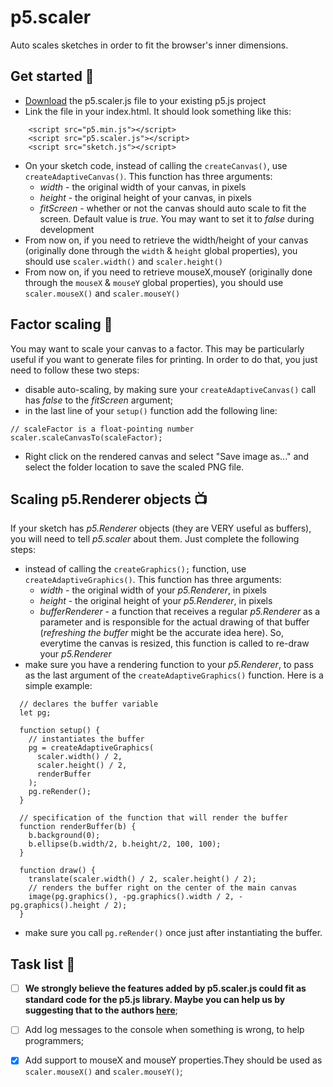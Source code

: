 # p5.scaler
Auto scales sketches in order to fit the browser's inner dimensions.

## Get started :beginner:

- [Download](https://raw.githubusercontent.com/Morfologia-digital/p5.scaler/main/p5.scaler.js) the p5.scaler.js file to your existing p5.js project
- Link the file in your index.html. It should look something like this:
```
    <script src="p5.min.js"></script>
    <script src="p5.scaler.js"></script>
    <script src="sketch.js"></script>
```
- On your sketch code, instead of calling the `createCanvas()`, use `createAdaptiveCanvas()`. This function has three arguments:
  - *width* - the original width of your canvas, in pixels
  - *height* - the original height of your canvas, in pixels
  - *fitScreen* - whether or not the canvas should auto scale to fit the screen. Default value is *true*. You may want to set it to *false* during development
- From now on, if you need to retrieve the width/height of your canvas (originally done through the `width` & `height` global properties), you should use `scaler.width()` and `scaler.height()`
- From now on, if you need to retrieve mouseX,mouseY (originally done through the `mouseX` & `mouseY` global properties), you should use `scaler.mouseX()` and `scaler.mouseY()`

## Factor scaling :art:
You may want to scale your canvas to a factor. This may be particularly useful if you want to generate files for printing. In order to do that, you just need to follow these two steps:
- disable auto-scaling, by making sure your `createAdaptiveCanvas()` call has *false* to the *fitScreen* argument;
- in the last line of your `setup()` function add the following line:
```
// scaleFactor is a float-pointing number
scaler.scaleCanvasTo(scaleFactor);
```
- Right click on the rendered canvas and select "Save image as..." and select the folder location to save the scaled PNG file.

## Scaling p5.Renderer objects :tv:
If your sketch has *p5.Renderer* objects (they are VERY useful as buffers), you will need to tell *p5.scaler* about them. Just complete the following steps:
- instead of calling the `createGraphics();` function, use `createAdaptiveGraphics()`. This function has three arguments:
  - *width* - the original width of your *p5.Renderer*, in pixels
  - *height* - the original height of your *p5.Renderer*, in pixels
  - *bufferRenderer* - a function that receives a regular *p5.Renderer* as a parameter and is responsible for the actual drawing of that buffer (*refreshing the buffer* might be the accurate idea here). So, everytime the canvas is resized, this function is called to re-draw your *p5.Renderer*
- make sure you have a rendering function to your *p5.Renderer*, to pass as the last argument of the `createAdaptiveGraphics()` function. Here is a simple example:
```
  // declares the buffer variable
  let pg;

  function setup() {
    // instantiates the buffer
    pg = createAdaptiveGraphics(
      scaler.width() / 2,
      scaler.height() / 2,
      renderBuffer
    );
    pg.reRender();
  }

  // specification of the function that will render the buffer
  function renderBuffer(b) {
    b.background(0);
    b.ellipse(b.width/2, b.height/2, 100, 100);
  }

  function draw() {
    translate(scaler.width() / 2, scaler.height() / 2);
    // renders the buffer right on the center of the main canvas
    image(pg.graphics(), -pg.graphics().width / 2, -pg.graphics().height / 2);
  }

```
- make sure you call `pg.reRender()` once just after instantiating the buffer.

## Task list :seedling:
- [ ] **We strongly believe the features added by p5.scaler.js could fit as standard code for the p5.js library. Maybe you can help us by suggesting that to the authors [here](https://github.com/processing/p5.js)**;
- [ ] Add log messages to the console when something is wrong, to help programmers;
- [x] Add support to mouseX and mouseY properties.They should be used as `scaler.mouseX()` and `scaler.mouseY()`;

